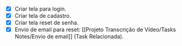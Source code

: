 - [X] Criar tela para login.
- [x] Criar tela de cadastro.
- [X] Criar tela reset de senha.
- [X] Envio de email para reset: [[Projeto Transcrição de Vídeo/Tasks Notes/Envio de email]] (Task Relacionada).